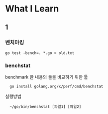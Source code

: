 # What I Learn

## 1
  ### 벤치마킹
  ``` shell
  go test -bench=. *.go > old.txt
  ```
  ### benchstat
  benchmark 한 내용의 둘을 비교하기 위한 툴
  ``` shell
    go install golang.org/x/perf/cmd/benchstat
  ```

  실행방법
  ``` shell
    ~/go/bin/benchstat [파일1] [파일2]
  ```